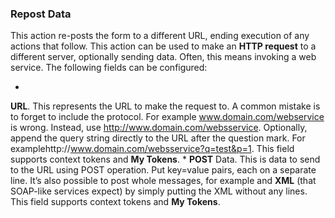 ### Repost Data

This action re-posts the form to a different URL, ending execution of any actions that follow. This action can be used to make an **HTTP request** to a different server, optionally sending data. Often, this means invoking a web service. The following fields can be configured: 

* 
**URL**. This represents the URL to make the request to. A common mistake is to forget to include the protocol. For example www.domain.com/webservice is wrong. Instead, use http://www.domain.com/websservice. Optionally, append the query string directly to the URL after the question mark. For examplehttp://www.domain.com/websservice?q=test&p=1. This field supports context tokens and **My Tokens**.
* 
**POST** Data. This is data to send to the URL using POST operation. Put key=value pairs, each on a separate line. It’s also possible to post whole messages, for example and **XML** (that SOAP-like services expect) by simply putting the XML without any lines. This field supports context tokens and **My Tokens**.


